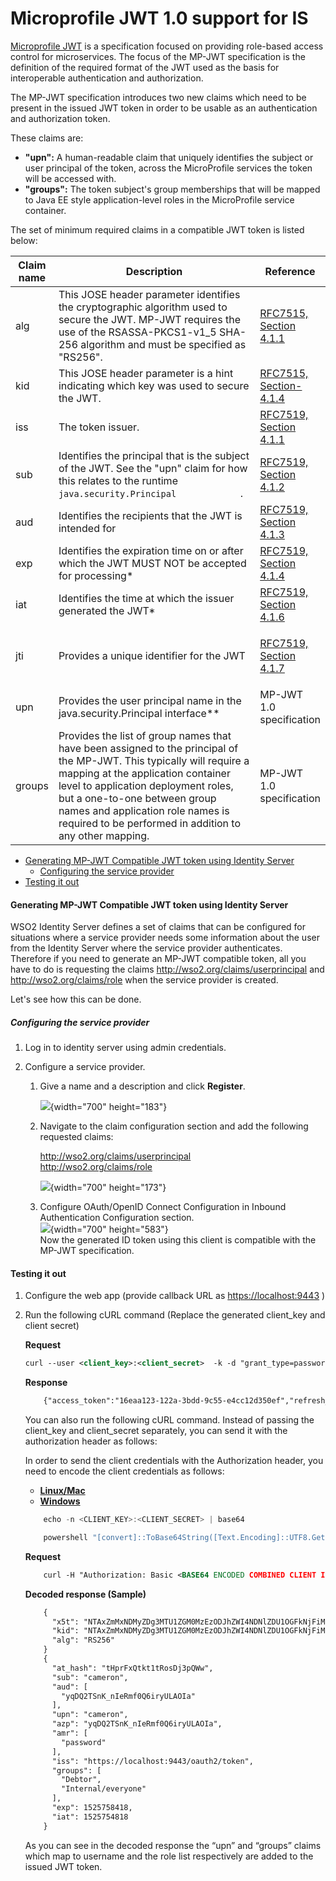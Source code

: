 # Microprofile JWT 1.0 support for IS

[Microprofile
JWT](https://www.eclipse.org/community/eclipse_newsletter/2017/september/article2.php)
is a specification focused on providing role-based access control for
microservices. The focus of the MP-JWT specification is the definition
of the required format of the JWT used as the basis for interoperable
authentication and authorization.

The MP-JWT specification introduces two new claims which need to be
present in the issued JWT token in order to be usable as an
authentication and authorization token.

These claims are:

-   **"upn":** A human-readable claim that uniquely identifies the
    subject or user principal of the token, across the MicroProfile
    services the token will be accessed with.
-   **"groups":** The token subject's group memberships that will be
    mapped to Java EE style application-level roles in the MicroProfile
    service container.

The set of minimum required claims in a compatible JWT token is listed
below:

<table style="width:100%;">
<colgroup>
<col style="width: 7%" />
<col style="width: 75%" />
<col style="width: 16%" />
</colgroup>
<thead>
<tr class="header">
<th>Claim name</th>
<th>Description</th>
<th>Reference</th>
</tr>
</thead>
<tbody>
<tr class="odd">
<td>alg</td>
<td>This JOSE header parameter identifies the cryptographic algorithm used to secure the JWT. MP-JWT requires the use of the RSASSA-PKCS1-v1_5 SHA-256 algorithm and must be specified as "RS256".</td>
<td><a href="https://tools.ietf.org/html/rfc7515#section-4.1.1">RFC7515, Section 4.1.1</a></td>
</tr>
<tr class="even">
<td>kid</td>
<td>This JOSE header parameter is a hint indicating which key was used to secure the JWT.</td>
<td><a href="https://tools.ietf.org/html/rfc7515#section-4.1.4">RFC7515, Section-4.1.4</a></td>
</tr>
<tr class="odd">
<td>iss</td>
<td>The token issuer.</td>
<td><a href="https://tools.ietf.org/html/rfc7519#section-4.1.1">RFC7519, Section 4.1.1</a></td>
</tr>
<tr class="even">
<td>sub</td>
<td>Identifies the principal that is the subject of the JWT. See the "upn" claim for how this relates to the runtime <code>             java.security.Principal            </code> .</td>
<td><a href="https://tools.ietf.org/html/rfc7519#section-4.1.2">RFC7519, Section 4.1.2</a></td>
</tr>
<tr class="odd">
<td>aud</td>
<td>Identifies the recipients that the JWT is intended for</td>
<td><a href="https://tools.ietf.org/html/rfc7519#section-4.1.3">RFC7519, Section 4.1.3</a></td>
</tr>
<tr class="even">
<td>exp</td>
<td>Identifies the expiration time on or after which the JWT MUST NOT be accepted for processing*</td>
<td><a href="https://tools.ietf.org/html/rfc7519#section-4.1.4">RFC7519, Section 4.1.4</a></td>
</tr>
<tr class="odd">
<td>iat</td>
<td>Identifies the time at which the issuer generated the JWT*</td>
<td><a href="https://tools.ietf.org/html/rfc7519#section-4.1.6">RFC7519, Section 4.1.6</a></td>
</tr>
<tr class="even">
<td>jti</td>
<td>Provides a unique identifier for the JWT</td>
<td><p><a href="https://tools.ietf.org/html/rfc7519#section-4.1.7">RFC7519, Section 4.1.7</a></p></td>
</tr>
<tr class="odd">
<td>upn</td>
<td>Provides the user principal name in the java.security.Principal interface**</td>
<td>MP-JWT 1.0 specification</td>
</tr>
<tr class="even">
<td>groups</td>
<td>Provides the list of group names that have been assigned to the principal of the MP-JWT. This typically will require a mapping at the application container level to application deployment roles, but a one-to-one between group names and application role names is required to be performed in addition to any other mapping.</td>
<td>MP-JWT 1.0 specification</td>
</tr>
</tbody>
</table>

  

-   [Generating MP-JWT Compatible JWT token using Identity
    Server](#MicroprofileJWT1.0supportforIS-GeneratingMP-JWTCompatibleJWTtokenusingIdentityServer)
    -   [Configuring the service
        provider](#MicroprofileJWT1.0supportforIS-Configuringtheserviceprovider)
-   [Testing it out](#MicroprofileJWT1.0supportforIS-Testingitout)

#### **Generating MP-JWT Compatible JWT token using Identity Server**

WSO2 Identity Server defines a set of claims that can be configured for
situations where a service provider needs some information about the
user from the Identity Server where the service provider authenticates.
Therefore if you need to generate an MP-JWT compatible token, all you
have to do is requesting the claims
<http://wso2.org/claims/userprincipal> and <http://wso2.org/claims/role>
when the service provider is created.

Let's see how this can be done.

##### **Configuring the service provider**

1.  Log in to identity server using admin credentials.

2.  Configure a service provider.

    1.  Give a name and a description and click **Register**.

        ![](../../assets/img//103329643/103329646.png){width="700"
        height="183"}

    2.  Navigate to the claim configuration section and add the
        following requested claims:  

        <http://wso2.org/claims/userprincipal>  
        <http://wso2.org/claims/role>

        ![](../../assets/img//103329643/103329645.png){width="700"
        height="173"}

    3.  Configure OAuth/OpenID Connect Configuration in Inbound
        Authentication Configuration section.  
        ![](../../assets/img//103329643/103329644.png){width="700"
        height="583"}  
        Now the generated ID token using this client is compatible with
        the MP-JWT specification.

#### Testing it out

1.  Configure the web app (provide callback URL as
    <https://localhost:9443> )

2.  Run the following cURL command (Replace the generated client\_key
    and client secret)

    **Request**

    ``` xml
    curl --user <client_key>:<client_secret>  -k -d "grant_type=password&username=<username>&password=<password>&scope=openid" -H "Content-Type: application/x-www-form-urlencoded" https://localhost:9443/oauth2/token
    ```

    **Response**

    ``` xml
        {"access_token":"16eaa123-122a-3bdd-9c55-e4cc12d350ef","refresh_token":"25cbe580-672e-3969-b007-2fb4e4381378","scope":"openid","id_token":"eyJ4NXQiOiJOVEF4Wm1NeE5ETXlaRGczTVRVMVpHTTBNekV6T0RKaFpXSTRORE5sWkRVMU9HRmtOakZpTVEiLCJraWQiOiJOVEF4Wm1NeE5ETXlaRGczTVRVMVpHTTBNekV6T0RKaFpXSTRORE5sWkRVMU9HRmtOakZpTVEiLCJhbGciOiJSUzI1NiJ9.eyJhdF9oYXNoIjoidEhwckZ4UXRrdDF0Um9zRGozcFFXdyIsInN1YiI6ImNhbWVyb24iLCJhdWQiOlsieXFEUTJUU25LX25JZVJtZjBRNmlyeVVMQU9JYSJdLCJ1cG4iOiJjYW1lcm9uIiwiYXpwIjoieXFEUTJUU25LX25JZVJtZjBRNmlyeVVMQU9JYSIsImFtciI6WyJwYXNzd29yZCJdLCJpc3MiOiJodHRwczpcL1wvbG9jYWxob3N0Ojk0NDNcL29hdXRoMlwvdG9rZW4iLCJncm91cHMiOlsiRGVidG9yIiwiSW50ZXJuYWxcL2V2ZXJ5b25lIl0sImV4cCI6MTUyNTc1ODQxOCwiaWF0IjoxNTI1NzU0ODE4fQ.OAawdar3iybUQJPxEJXvKZ3NIypdD5QhEfv7limhZ3pmar8vHCt0gocpuzGU63mbqVkUrnEejw5PP0UdMNDNNIGqfeLnourbWYBlu4QgS66NKnJoi-S8zWaTXPrSWUFyB-S4OhT7L-d2IWeTno0iNhvL1qMrxkbKPYO-zXyr4-VbP4Radepnf0FhhaNDdQhtMLiG6iF8wwXmaZ2doNYCz98HDZZHUHrv_7ZlYlThAaDH7pxmekt_CRJN0PMWMZBezn53UjFsvzIpYF77wZZPLGxwLaNqVkm8WcB8TIPd-rNXQMfuJTVsyP2yyAd9dFG7MTJszjQyb9BonoYJL1gEOw","token_type":"Bearer","expires_in":3600}
    ```

      
    You can also run the following cURL command. Instead of passing the
    client\_key and client\_secret separately, you can send it with the
    authorization header as follows:

    In order to send the client credentials with the Authorization
    header, you need to encode the client credentials as follows:

    -   [**Linux/Mac**](#9e0fe4d67f1a492fb982a9a5f58c37c1)
    -   [**Windows**](#a8cc7e870f394a08bfb2fbad220e6231)

    ``` java
        echo -n <CLIENT_KEY>:<CLIENT_SECRET> | base64
    ```

    ``` java
        powershell "[convert]::ToBase64String([Text.Encoding]::UTF8.GetBytes(\"<CLIENT_KEY>:<CLIENT_SECRET>\"))
    ```

    **Request**

    ``` xml
        curl -H "Authorization: Basic <BASE64 ENCODED COMBINED CLIENT ID AND SECRET>" -H "Content-Type: application/x-www-form-urlencoded" -k -d "grant_type=password&username=<admin>&password=<password>&scope=openid" https://localhost:9443/oauth2/token
    ```

    **Decoded response (Sample)**

    ``` xml
        {
          "x5t": "NTAxZmMxNDMyZDg3MTU1ZGM0MzEzODJhZWI4NDNlZDU1OGFkNjFiMQ",
          "kid": "NTAxZmMxNDMyZDg3MTU1ZGM0MzEzODJhZWI4NDNlZDU1OGFkNjFiMQ",
          "alg": "RS256"
        }
        {
          "at_hash": "tHprFxQtkt1tRosDj3pQWw",
          "sub": "cameron",
          "aud": [
            "yqDQ2TSnK_nIeRmf0Q6iryULAOIa"
          ],
          "upn": "cameron",
          "azp": "yqDQ2TSnK_nIeRmf0Q6iryULAOIa",
          "amr": [
            "password"
          ],
          "iss": "https://localhost:9443/oauth2/token",
          "groups": [
            "Debtor",
            "Internal/everyone"
          ],
          "exp": 1525758418,
          "iat": 1525754818
        }
    ```

    As you can see in the decoded response the “upn” and “groups” claims
    which map to username and the role list respectively are added to
    the issued JWT token.
